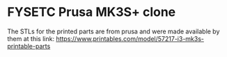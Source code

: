 # FYSETC Prusa MK3S+ clone
The STLs for the printed parts are from prusa and were made available by them at this link:
<https://www.printables.com/model/57217-i3-mk3s-printable-parts>